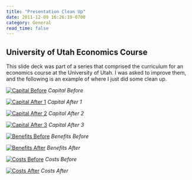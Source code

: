 ```yaml
---
title: "Presentation Clean Up"
date: 2011-12-09 16:26:19-0700
category: General
read_time: false
---
```


## University of Utah Economics Course
This slide deck was part of a series that comprised the curriculum for an economics course at the University of Utah. I was asked to improve them, and the following is an example of where I just did some clean up.

[![Capital Before](https://media.bennorris.com/images/bennorris/uploads/2019/440e1d97a2.jpg "Capital Before")](https://media.bennorris.com/images/bennorris/uploads/2019/440e1d97a2.jpg)
*Capital Before*

[![Capital After 1](https://media.bennorris.com/images/bennorris/uploads/2019/ee52e12533.jpg "Capital After 1")](https://media.bennorris.com/images/bennorris/uploads/2019/ee52e12533.jpg)
*Capital After 1*

[![Capital After 2](https://media.bennorris.com/images/bennorris/uploads/2019/2a834bf192.jpg "Capital After 2")](https://media.bennorris.com/images/bennorris/uploads/2019/2a834bf192.jpg)
*Capital After 2*

[![Capital After 3](https://media.bennorris.com/images/bennorris/uploads/2019/ad42ab152a.jpg "Capital After 3")](https://media.bennorris.com/images/bennorris/uploads/2019/ad42ab152a.jpg)
*Capital After 3*

[![Benefits Before](https://media.bennorris.com/images/bennorris/uploads/2019/6ed9a3a0cd.jpg "Benefits Before")](https://media.bennorris.com/images/bennorris/uploads/2019/6ed9a3a0cd.jpg)
*Benefits Before*

[![Benefits After](https://media.bennorris.com/images/bennorris/uploads/2019/9bcdcbcc3e.jpg "Benefits After")](https://media.bennorris.com/images/bennorris/uploads/2019/9bcdcbcc3e.jpg)
*Benefits After*

[![Costs Before](https://media.bennorris.com/images/bennorris/uploads/2019/19ae48f691.jpg "Costs Before")](https://media.bennorris.com/images/bennorris/uploads/2019/19ae48f691.jpg)
*Costs Before*

[![Costs After](https://media.bennorris.com/images/bennorris/uploads/2019/3a6f2a36aa.jpg "Costs After")](https://media.bennorris.com/images/bennorris/uploads/2019/3a6f2a36aa.jpg)
*Costs After*
